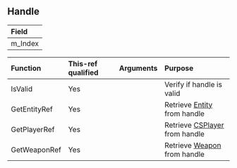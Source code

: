 ## Handle

| Field |
| :-- |
| m_Index |

| Function | This-ref qualified | Arguments | Purpose |
| :-- | :-- | :-- | :-- |
| IsValid | Yes | | Verify if handle is valid |
| GetEntityRef | Yes | | Retrieve [Entity](docs/types/../../Entity.md) from handle |
| GetPlayerRef | Yes | | Retrieve [CSPlayer](docs/types/../../CSPlayer.md) from handle |
| GetWeaponRef | Yes | | Retrieve [Weapon](docs/types/../../Weapon.md) from handle |